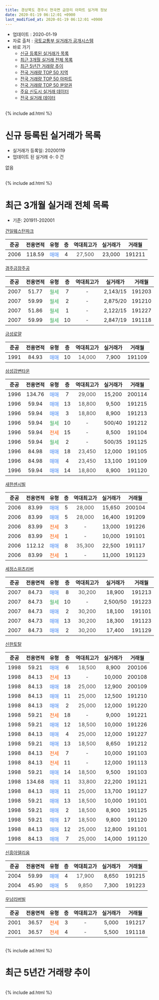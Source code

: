 ```yaml
---
title: 경상북도 경주시 현곡면 금장리 아파트 실거래 정보
date: 2020-01-19 06:12:01 +0900
last_modified_at: 2020-01-19 06:12:01 +0900
---
```


* 업데이트 : 2020-01-19
* 자료 출처 : [국토교통부 실거래가 공개시스템](http://rt.molit.go.kr)
* 바로 가기
    * [신규 등록된 실거래가 목록](#신규-등록된-실거래가-목록)
    * [최근 3개월 실거래 전체 목록](#최근-3개월-실거래-전체-목록)
    * [최근 5년간 거래량 추이](#최근-5년간-거래량-추이)
    * [전국 거래량 TOP 50 지역](https://apt-info.github.io/apt-trade-info/최근-3개월-전국에서-가장-거래가-많이-발생한-지역)
    * [전국 거래량 TOP 50 아파트](https://apt-info.github.io/apt-trade-info/최근-3개월-전국에서-가장-거래가-많이-발생한-아파트)
    * [전국 거래량 TOP 50 분양권](https://apt-info.github.io/apt-trade-info/최근-3개월-전국에서-가장-거래가-많이-발생한-분양권)
    * [주요 신도시 실거래 데이터](https://apt-info.github.io/apt-trade-info/주요-신도시)
    * [전국 실거래 데이터](https://apt-info.github.io/apt-trade-info/전국)
<br>
{% include ad.html %}
<br>

# 신규 등록된 실거래가 목록
* 실거래가 등록일: 20200119
* 업데이트 된 실거래 수: 0 건

없음

<br>
{% include ad.html %}
<br>

# 최근 3개월 실거래 전체 목록
* 기준: 201911-202001


[건일웨스턴파크](https://search.naver.com/search.naver?query=%EA%B2%BD%EC%83%81%EB%B6%81%EB%8F%84+%EA%B2%BD%EC%A3%BC%EC%8B%9C+%ED%98%84%EA%B3%A1%EB%A9%B4+%EA%B8%88%EC%9E%A5%EB%A6%AC+%EA%B1%B4%EC%9D%BC%EC%9B%A8%EC%8A%A4%ED%84%B4%ED%8C%8C%ED%81%AC)

|준공|전용면적|유형|층|역대최고가|실거래가|거래월|
|:---:|:---:|:---:|:---:|:---:|:---:|:---:|
|2006|118.59|<span style="color:#4285f3">매매</span>|4|<span style="color:#444444">27,500</span>|23,000|191211|

[경주금장주공](https://search.naver.com/search.naver?query=%EA%B2%BD%EC%83%81%EB%B6%81%EB%8F%84+%EA%B2%BD%EC%A3%BC%EC%8B%9C+%ED%98%84%EA%B3%A1%EB%A9%B4+%EA%B8%88%EC%9E%A5%EB%A6%AC+%EA%B2%BD%EC%A3%BC%EA%B8%88%EC%9E%A5%EC%A3%BC%EA%B3%B5)

|준공|전용면적|유형|층|역대최고가|실거래가|거래월|
|:---:|:---:|:---:|:---:|:---:|:---:|:---:|
|2007|51.77|<span style="color:#34a853">월세</span>|7|<span style="color:#444444">-</span>|2,143/15|191203|
|2007|59.99|<span style="color:#34a853">월세</span>|2|<span style="color:#444444">-</span>|2,875/20|191210|
|2007|51.86|<span style="color:#34a853">월세</span>|1|<span style="color:#444444">-</span>|2,122/15|191227|
|2007|59.99|<span style="color:#34a853">월세</span>|10|<span style="color:#444444">-</span>|2,847/19|191118|

[금성로얄](https://search.naver.com/search.naver?query=%EA%B2%BD%EC%83%81%EB%B6%81%EB%8F%84+%EA%B2%BD%EC%A3%BC%EC%8B%9C+%ED%98%84%EA%B3%A1%EB%A9%B4+%EA%B8%88%EC%9E%A5%EB%A6%AC+%EA%B8%88%EC%84%B1%EB%A1%9C%EC%96%84)

|준공|전용면적|유형|층|역대최고가|실거래가|거래월|
|:---:|:---:|:---:|:---:|:---:|:---:|:---:|
|1991|84.93|<span style="color:#4285f3">매매</span>|10|<span style="color:#444444">14,000</span>|7,900|191109|

[삼성강변타운](https://search.naver.com/search.naver?query=%EA%B2%BD%EC%83%81%EB%B6%81%EB%8F%84+%EA%B2%BD%EC%A3%BC%EC%8B%9C+%ED%98%84%EA%B3%A1%EB%A9%B4+%EA%B8%88%EC%9E%A5%EB%A6%AC+%EC%82%BC%EC%84%B1%EA%B0%95%EB%B3%80%ED%83%80%EC%9A%B4)

|준공|전용면적|유형|층|역대최고가|실거래가|거래월|
|:---:|:---:|:---:|:---:|:---:|:---:|:---:|
|1996|134.76|<span style="color:#4285f3">매매</span>|7|<span style="color:#444444">29,000</span>|15,200|200114|
|1996|59.94|<span style="color:#4285f3">매매</span>|13|<span style="color:#444444">18,800</span>|9,500|191215|
|1996|59.94|<span style="color:#4285f3">매매</span>|3|<span style="color:#444444">18,800</span>|8,900|191213|
|1996|59.94|<span style="color:#34a853">월세</span>|10|<span style="color:#444444">-</span>|500/40|191212|
|1996|59.94|<span style="color:#ff5a00">전세</span>|15|<span style="color:#444444">-</span>|8,500|191104|
|1996|59.94|<span style="color:#34a853">월세</span>|2|<span style="color:#444444">-</span>|500/35|191125|
|1996|84.98|<span style="color:#4285f3">매매</span>|18|<span style="color:#444444">23,450</span>|12,000|191105|
|1996|84.98|<span style="color:#4285f3">매매</span>|4|<span style="color:#444444">23,450</span>|13,100|191109|
|1996|59.94|<span style="color:#4285f3">매매</span>|14|<span style="color:#444444">18,800</span>|8,900|191120|

[새한센시빌](https://search.naver.com/search.naver?query=%EA%B2%BD%EC%83%81%EB%B6%81%EB%8F%84+%EA%B2%BD%EC%A3%BC%EC%8B%9C+%ED%98%84%EA%B3%A1%EB%A9%B4+%EA%B8%88%EC%9E%A5%EB%A6%AC+%EC%83%88%ED%95%9C%EC%84%BC%EC%8B%9C%EB%B9%8C)

|준공|전용면적|유형|층|역대최고가|실거래가|거래월|
|:---:|:---:|:---:|:---:|:---:|:---:|:---:|
|2006|83.99|<span style="color:#4285f3">매매</span>|5|<span style="color:#444444">28,000</span>|15,650|200104|
|2006|83.99|<span style="color:#4285f3">매매</span>|5|<span style="color:#444444">28,000</span>|16,400|191209|
|2006|83.99|<span style="color:#ff5a00">전세</span>|3|<span style="color:#444444">-</span>|13,000|191226|
|2006|83.99|<span style="color:#ff5a00">전세</span>|1|<span style="color:#444444">-</span>|10,000|191101|
|2006|112.12|<span style="color:#4285f3">매매</span>|8|<span style="color:#444444">35,300</span>|22,500|191117|
|2006|83.99|<span style="color:#ff5a00">전세</span>|1|<span style="color:#444444">-</span>|11,000|191123|

[세정스위츠리버](https://search.naver.com/search.naver?query=%EA%B2%BD%EC%83%81%EB%B6%81%EB%8F%84+%EA%B2%BD%EC%A3%BC%EC%8B%9C+%ED%98%84%EA%B3%A1%EB%A9%B4+%EA%B8%88%EC%9E%A5%EB%A6%AC+%EC%84%B8%EC%A0%95%EC%8A%A4%EC%9C%84%EC%B8%A0%EB%A6%AC%EB%B2%84)

|준공|전용면적|유형|층|역대최고가|실거래가|거래월|
|:---:|:---:|:---:|:---:|:---:|:---:|:---:|
|2007|84.73|<span style="color:#4285f3">매매</span>|8|<span style="color:#444444">30,200</span>|18,900|191213|
|2007|84.73|<span style="color:#34a853">월세</span>|10|<span style="color:#444444">-</span>|2,500/50|191223|
|2007|84.73|<span style="color:#4285f3">매매</span>|2|<span style="color:#444444">30,200</span>|18,100|191101|
|2007|84.73|<span style="color:#4285f3">매매</span>|13|<span style="color:#444444">30,200</span>|18,300|191123|
|2007|84.73|<span style="color:#4285f3">매매</span>|2|<span style="color:#444444">30,200</span>|17,400|191129|

[신한토탈](https://search.naver.com/search.naver?query=%EA%B2%BD%EC%83%81%EB%B6%81%EB%8F%84+%EA%B2%BD%EC%A3%BC%EC%8B%9C+%ED%98%84%EA%B3%A1%EB%A9%B4+%EA%B8%88%EC%9E%A5%EB%A6%AC+%EC%8B%A0%ED%95%9C%ED%86%A0%ED%83%88)

|준공|전용면적|유형|층|역대최고가|실거래가|거래월|
|:---:|:---:|:---:|:---:|:---:|:---:|:---:|
|1998|59.21|<span style="color:#4285f3">매매</span>|6|<span style="color:#444444">18,500</span>|8,900|200106|
|1998|84.13|<span style="color:#ff5a00">전세</span>|13|<span style="color:#444444">-</span>|10,000|200108|
|1998|84.13|<span style="color:#4285f3">매매</span>|18|<span style="color:#444444">25,000</span>|12,900|200109|
|1998|84.13|<span style="color:#4285f3">매매</span>|11|<span style="color:#444444">25,000</span>|12,500|191210|
|1998|84.13|<span style="color:#4285f3">매매</span>|2|<span style="color:#444444">25,000</span>|12,000|191220|
|1998|59.21|<span style="color:#ff5a00">전세</span>|18|<span style="color:#444444">-</span>|9,000|191221|
|1998|59.21|<span style="color:#4285f3">매매</span>|12|<span style="color:#444444">18,500</span>|10,000|191226|
|1998|84.13|<span style="color:#4285f3">매매</span>|4|<span style="color:#444444">25,000</span>|12,000|191227|
|1998|59.21|<span style="color:#4285f3">매매</span>|13|<span style="color:#444444">18,500</span>|8,650|191212|
|1998|84.13|<span style="color:#ff5a00">전세</span>|7|<span style="color:#444444">-</span>|10,000|191103|
|1998|84.13|<span style="color:#ff5a00">전세</span>|11|<span style="color:#444444">-</span>|12,000|191113|
|1998|59.21|<span style="color:#4285f3">매매</span>|14|<span style="color:#444444">18,500</span>|9,500|191103|
|1998|134.68|<span style="color:#4285f3">매매</span>|11|<span style="color:#444444">33,800</span>|22,200|191121|
|1998|84.13|<span style="color:#4285f3">매매</span>|11|<span style="color:#444444">25,000</span>|13,700|191127|
|1998|59.21|<span style="color:#4285f3">매매</span>|13|<span style="color:#444444">18,500</span>|10,000|191101|
|1998|59.21|<span style="color:#4285f3">매매</span>|2|<span style="color:#444444">18,500</span>|8,900|191125|
|1998|59.21|<span style="color:#4285f3">매매</span>|17|<span style="color:#444444">18,500</span>|9,800|191120|
|1998|84.13|<span style="color:#4285f3">매매</span>|12|<span style="color:#444444">25,000</span>|12,800|191101|
|1998|84.13|<span style="color:#4285f3">매매</span>|7|<span style="color:#444444">25,000</span>|14,000|191120|


<script async src="//pagead2.googlesyndication.com/pagead/js/adsbygoogle.js"></script>
<!-- 기본 -->
<ins class="adsbygoogle"
     style="display:block"
     data-ad-client="ca-pub-1142216861245946"
     data-ad-slot="4805727019"
     data-ad-format="auto"
     data-full-width-responsive="true"></ins>
<script>
(adsbygoogle = window.adsbygoogle || []).push({});
</script>


[신흥아델리움](https://search.naver.com/search.naver?query=%EA%B2%BD%EC%83%81%EB%B6%81%EB%8F%84+%EA%B2%BD%EC%A3%BC%EC%8B%9C+%ED%98%84%EA%B3%A1%EB%A9%B4+%EA%B8%88%EC%9E%A5%EB%A6%AC+%EC%8B%A0%ED%9D%A5%EC%95%84%EB%8D%B8%EB%A6%AC%EC%9B%80)

|준공|전용면적|유형|층|역대최고가|실거래가|거래월|
|:---:|:---:|:---:|:---:|:---:|:---:|:---:|
|2004|59.99|<span style="color:#4285f3">매매</span>|4|<span style="color:#444444">17,900</span>|8,650|191215|
|2004|45.90|<span style="color:#4285f3">매매</span>|5|<span style="color:#444444">9,850</span>|7,300|191223|

[우남리버빌](https://search.naver.com/search.naver?query=%EA%B2%BD%EC%83%81%EB%B6%81%EB%8F%84+%EA%B2%BD%EC%A3%BC%EC%8B%9C+%ED%98%84%EA%B3%A1%EB%A9%B4+%EA%B8%88%EC%9E%A5%EB%A6%AC+%EC%9A%B0%EB%82%A8%EB%A6%AC%EB%B2%84%EB%B9%8C)

|준공|전용면적|유형|층|역대최고가|실거래가|거래월|
|:---:|:---:|:---:|:---:|:---:|:---:|:---:|
|2001|36.57|<span style="color:#ff5a00">전세</span>|3|<span style="color:#444444">-</span>|5,000|191217|
|2001|36.57|<span style="color:#ff5a00">전세</span>|4|<span style="color:#444444">-</span>|5,500|191118|


<br>
{% include ad.html %}
<br>

# 최근 5년간 거래량 추이


<div style="width:100%;">
    <canvas id="deal_progress" height="200"></canvas>
</div>

<script>
new Chart(document.getElementById("deal_progress"), {
    type: 'line',
    data: {
        labels: ['201501','201502','201503','201504','201505','201506','201507','201508','201509','201510','201511','201512','201601','201602','201603','201604','201605','201606','201607','201608','201609','201610','201611','201612','201701','201702','201703','201704','201705','201706','201707','201708','201709','201710','201711','201712','201801','201802','201803','201804','201805','201806','201807','201808','201809','201810','201811','201812','201901','201902','201903','201904','201905','201906','201907','201908','201909','201910','201911','201912','202001'],
        datasets: [{
            label: '매매',
            pointRadius: 1,
            data: [11, 13, 17, 12, 13, 17, 9, 14, 9, 6, 3, 8, 8, 6, 20, 5, 13, 15, 17, 10, 6, 12, 8, 3, 5, 10, 15, 7, 7, 6, 8, 13, 6, 6, 10, 10, 10, 13, 15, 16, 13, 8, 14, 9, 15, 22, 11, 13, 21, 16, 17, 14, 15, 15, 8, 12, 15, 12, 16, 12, 4],
            borderColor: "rgba(255, 201, 14, 1)",
            backgroundColor: "rgba(255, 201, 14, 0.5)",
            fill: false,
            lineTension: 0
        },{
            label: '전월세',
            pointRadius: 1,
            data: [11, 7, 6, 7, 6, 9, 16, 8, 6, 6, 9, 14, 9, 8, 10, 4, 6, 10, 7, 7, 5, 13, 8, 3, 10, 15, 10, 6, 7, 9, 16, 8, 4, 4, 7, 9, 14, 20, 9, 10, 12, 8, 9, 25, 14, 18, 14, 15, 24, 13, 14, 6, 15, 6, 7, 6, 4, 5, 8, 8, 1],
            borderColor: "rgba(0, 141, 185, 1)",
            backgroundColor: "rgba(0, 141, 185, 0.5)",
            fill: false,
            lineTension: 0
        }
        ]
    },
    options: {
        responsive: true,
        title: {
            display: false
        },
        tooltips: {
            mode: 'index',
            intersect: false
        },
        hover: {
            mode: 'nearest',
            intersect: true
        },
        scales: {
            xAxes: [{
                display: true,
                scaleLabel: {
                    display: true,
                    labelString: '년/월'
                }
            }],
            yAxes: [{
                display: true,
                ticks: {
                    suggestedMin: 0,
                },
                scaleLabel: {
                    display: true,
                    labelString: '실거래 수'
                }
            }]
        }
    }
});

</script>


<br>
{% include ad.html %}
<br>

